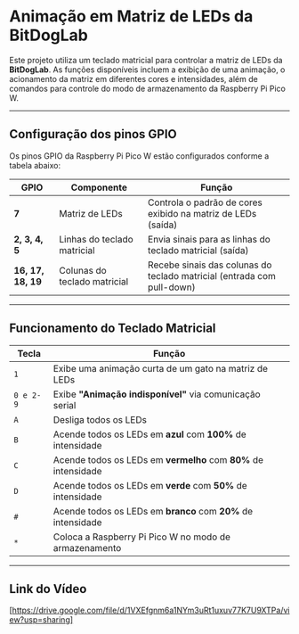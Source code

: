 # Animação em Matriz de LEDs da BitDogLab

Este projeto utiliza um teclado matricial para controlar a matriz de LEDs da **BitDogLab**. As funções disponíveis incluem a exibição de uma animação, o acionamento da matriz em diferentes cores e intensidades, além de comandos para controle do modo de armazenamento da Raspberry Pi Pico W.

---

## **Configuração dos pinos GPIO** 
Os pinos GPIO da Raspberry Pi Pico W estão configurados conforme a tabela abaixo: 

| GPIO | Componente | Função |  
|------------|----------------|---------------------------------------------------------|  
| **7** | Matriz de LEDs | Controla o padrão de cores exibido na matriz de LEDs (saída) |  
| **2, 3, 4, 5** | Linhas do teclado matricial | Envia sinais para as linhas do teclado matricial (saída) |  
| **16, 17, 18, 19** | Colunas do teclado matricial | Recebe sinais das colunas do teclado matricial (entrada com pull-down) |  

---

## **Funcionamento do Teclado Matricial**  

| Tecla | Função |  
|-------|------------------------------------------------------|  
| `1` | Exibe uma animação curta de um gato na matriz de LEDs |  
| `0 e 2-9` | Exibe **"Animação indisponível"** via comunicação serial |  
| `A` | Desliga todos os LEDs |  
| `B` | Acende todos os LEDs em **azul** com **100%** de intensidade |  
| `C` | Acende todos os LEDs em **vermelho** com **80%** de intensidade |  
| `D` | Acende todos os LEDs em **verde** com **50%** de intensidade |  
| `#` | Acende todos os LEDs em **branco** com **20%** de intensidade |  
| `*` | Coloca a Raspberry Pi Pico W no modo de armazenamento |  

---

## **Link do Vídeo**  

[https://drive.google.com/file/d/1VXEfgnm6a1NYm3uRt1uxuv77K7U9XTPa/view?usp=sharing]
